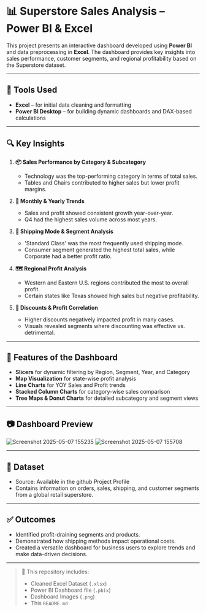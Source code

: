 # 📊 Superstore Sales Analysis – Power BI & Excel

This project presents an interactive dashboard developed using **Power BI** and data preprocessing in **Excel**. The dashboard provides key insights into sales performance, customer segments, and regional profitability based on the Superstore dataset.

---

## 📁 Tools Used

- **Excel** – for initial data cleaning and formatting  
- **Power BI Desktop** – for building dynamic dashboards and DAX-based calculations

---

## 🔍 Key Insights

1. **📦 Sales Performance by Category & Subcategory**
   - Technology was the top-performing category in terms of total sales.
   - Tables and Chairs contributed to higher sales but lower profit margins.

2. **🧾 Monthly & Yearly Trends**
   - Sales and profit showed consistent growth year-over-year.
   - Q4 had the highest sales volume across most years.

3. **🚚 Shipping Mode & Segment Analysis**
   - 'Standard Class' was the most frequently used shipping mode.
   - Consumer segment generated the highest total sales, while Corporate had a better profit ratio.

4. **🗺️ Regional Profit Analysis**
   - Western and Eastern U.S. regions contributed the most to overall profit.
   - Certain states like Texas showed high sales but negative profitability.

5. **🎯 Discounts & Profit Correlation**
   - Higher discounts negatively impacted profit in many cases.
   - Visuals revealed segments where discounting was effective vs. detrimental.

---

## 📌 Features of the Dashboard

- **Slicers** for dynamic filtering by Region, Segment, Year, and Category
- **Map Visualization** for state-wise profit analysis
- **Line Charts** for YOY Sales and Profit trends
- **Stacked Column Charts** for category-wise sales comparison
- **Tree Maps & Donut Charts** for detailed subcategory and segment views

---

## 📷 Dashboard Preview

![Screenshot 2025-05-07 155235](https://github.com/user-attachments/assets/cda8ae77-1fcd-422b-abc8-3271242ee0ec)
![Screenshot 2025-05-07 155708](https://github.com/user-attachments/assets/7b3cf0c4-fde3-49f6-95e1-dda44617ad1b)


---

## 📌 Dataset

- Source: Available in the github Project Profile 
- Contains information on orders, sales, shipping, and customer segments from a global retail superstore.

---

## ✅ Outcomes

- Identified profit-draining segments and products.
- Demonstrated how shipping methods impact operational costs.
- Created a versatile dashboard for business users to explore trends and make data-driven decisions.

---

> 📁 This repository includes:
> - Cleaned Excel Dataset (`.xlsx`)
> - Power BI Dashboard file (`.pbix`)
> - Dashboard Images (`.png`)
> - This `README.md`
